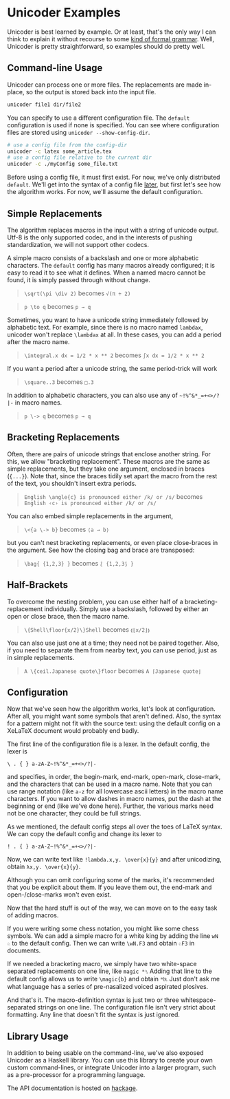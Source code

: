 Unicoder Examples
=================

Unicoder is best learned by example. Or at least, that's the only way I can think to explain it without recourse to some [kind of formal grammar](sepcs.md). Well, Unicoder is pretty straightforward, so examples should do pretty well.

Command-line Usage
------------------

Unicoder can process one or more files. The replacements are made in-place, so the output is stored back into the input file.

```sh
unicoder file1 dir/file2
```

You can specify to use a different configuration file. The `default` configuration is used if none is specified. You can see where configuration files are stored using `unicoder --show-config-dir`. 

```sh
# use a config file from the config-dir
unicoder -c latex some_article.tex 
# use a config file relative to the current dir
unicoder -c ./myConfig some_file.txt
```

Before using a config file, it must first exist. For now, we've only distributed `default`. We'll get into the syntax of a config file [later](#user-content-configuration), but first let's see how the algorithm works. For now, we'll assume the default configuration.


Simple Replacements
-------------------

The algorithm replaces macros in the input with a string of unicode output. Utf-8 is the only supported codec, and in the interests of pushing standardization, we will not support other codecs.

A simple macro consists of a backslash and one or more alphabetic characters. The `default` config has many macros already configured; it is easy to read it to see what it defines. When a named macro cannot be found, it is simply passed through without change. 

> `\sqrt(\pi \div 2)` becomes `√(π ÷ 2)`

> `p \to q` becomes `p → q`

Sometimes, you want to have a unicode string immediately followed by alphabetic text. For example, since there is no macro named `lambdax`, unicoder won't replace `\lambdax` at all. In these cases, you can add a period after the macro name.

> `\integral.x dx = 1/2 * x ** 2` becomes `∫x dx = 1/2 * x ** 2`

If you want a period after a unicode string, the same period-trick will work

> `\square..3` becomes `□.3`

In addition to alphabetic characters, you can also use any of `~!%^&*_=+<>/?|-` in macro names.

> `p \-> q` becomes `p → q`


Bracketing Replacements
-----------------------

Often, there are pairs of unicode strings that enclose another string. For this, we allow "bracketing replacement". These macros are the same as simple replacements, but they take one argument, enclosed in braces (`{...}`). Note that, since the braces tidily set apart the macro from the rest of the text, you shouldn't insert extra periods.

> `English \angle{c} is pronounced either /k/ or /s/` becomes `English ‹c› is pronounced either /k/ or /s/`

You can also embed simple replacements in the argument,

> `\<{a \-> b}` becomes `⟨a → b⟩`

but you can't nest bracketing replacements, or even place close-braces in the argument. See how the closing bag and brace are transposed:

> `\bag{ {1,2,3} }` becomes `⟅ {1,2,3⟆ }`


Half-Brackets
-------------

To overcome the nesting problem, you can use either half of a bracketing-replacement individually. Simply use a backslash, followed by either an open or close brace, then the macro name.

> `\{Shell\floor{x/2}\}Shell` becomes `⟬⌊x/2⌋⟭`

You can also use just one at a time; they need not be paired together. Also, if you need to separate them from nearby text, you can use period, just as in simple replacements.

> `A \{ceil.Japanese quote\}floor` becomes `A ⌈Japanese quote⌋`


Configuration
-------------

Now that we've seen how the algorithm works, let's look at configuration. After all, you might want some symbols that aren't defined. Also, the syntax for a pattern might not fit with the source text: using the default config on a XeLaTeX document would probably end badly.

The first line of the configuration file is a lexer. In the default config, the lexer is

```
\ . { } a-zA-Z~!%^&*_=+<>/?|-
```

and specifies, in order, the begin-mark, end-mark, open-mark, close-mark, and the characters that can be used in a macro name. Note that you can use range notation (like `a-z` for all lowercase ascii letters) in the macro name characters. If you want to allow dashes in macro names, put the dash at the beginning or end (like we've done here). Further, the various marks need not be one character, they could be full strings.

As we mentioned, the default config steps all over the toes of LaTeX syntax. We can copy the default config and change its lexer to 

```
! . { } a-zA-Z~!%^&*_=+<>/?|-
```

Now, we can write text like `!lambda.x,y. \over{x}{y}` and after unicodizing, obtain `λx,y. \over{x}{y}`.

Although you can omit configuring some of the marks, it's recommended that you be explicit about them. If you leave them out, the end-mark and open-/close-marks won't even exist.

Now that the hard stuff is out of the way, we can move on to the easy task of adding macros.

If you were writing some chess notation, you might like some chess symbols. We can add a simple macro for a white king by adding the line `wN ♘` to the default config. Then we can write `\wN.F3` and obtain `♘F3` in documents.

If we needed a bracketing macro, we simply have two white-space separated replacements on one line, like `magic ᵐ ͪ`. Adding that line to the default config allows us to write `\magic{b}` and obtain `ᵐbͪ`. Just don't ask me what language has a series of pre-nasalized voiced aspirated plosives.

And that's it. The macro-definition syntax is just two or three whitespace-separated strings on one line. The configuration file isn't very strict about formatting. Any line that doesn't fit the syntax is just ignored.


Library Usage
-------------

In addition to being usable on the command-line, we've also exposed Unicoder as a Haskell library. You can use this library to create your own custom command-lines, or integrate Unicoder into a larger program, such as a pre-processor for a programming language.

The API documentation is hosted on [hackage](http://hackage.haskell.org/package/unicoder).
